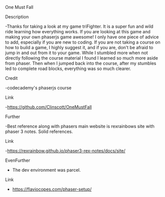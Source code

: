 One Must Fall

Description

  -Thanks for taking a look at my game triFighter. It is a super fun and wild ride learning how everything works. If you are looking at this game and making your own phaserjs game awesome! I only have one piece of advice to add, especially if you are new to coding. If you are not taking a course on how to build a game, I highly suggest it, and if you are, don't be afraid to jump in and out from it to your game. While I stumbled more when not directly following the course material I found I learned so much more aside from phaser. Then when I jumped back into the course, after my stumbles led to complete road blocks, everything was so much clearer.

Credit

  -codecademy's phaserjs course

Link

  -https://github.com/Clinscott/OneMustFall

Further

  -Best reference along with phasers main website is rexrainbows site with phaser 3 notes. Solid references.

Link

  -https://rexrainbow.github.io/phaser3-rex-notes/docs/site/

EvenFurther

  - The dev environment was parcel.

Link

  - https://flaviocopes.com/phaser-setup/


